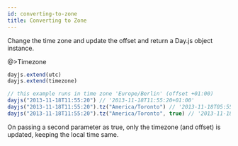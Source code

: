 ```yaml
---
id: converting-to-zone
title: Converting to Zone
---
```


Change the time zone and update the offset and return a Day.js object instance.

@>Timezone
```javascript
dayjs.extend(utc)
dayjs.extend(timezone)

// this example runs in time zone 'Europe/Berlin' (offset +01:00)
dayjs("2013-11-18T11:55:20") // '2013-11-18T11:55:20+01:00'
dayjs("2013-11-18T11:55:20").tz("America/Toronto") // '2013-11-18T05:55:20-05:00'
dayjs("2013-11-18T11:55:20").tz("America/Toronto", true) // '2013-11-18T11:55:20-05:00'
```

On passing a second parameter as true, only the timezone (and offset) is updated, keeping the local time same. 
